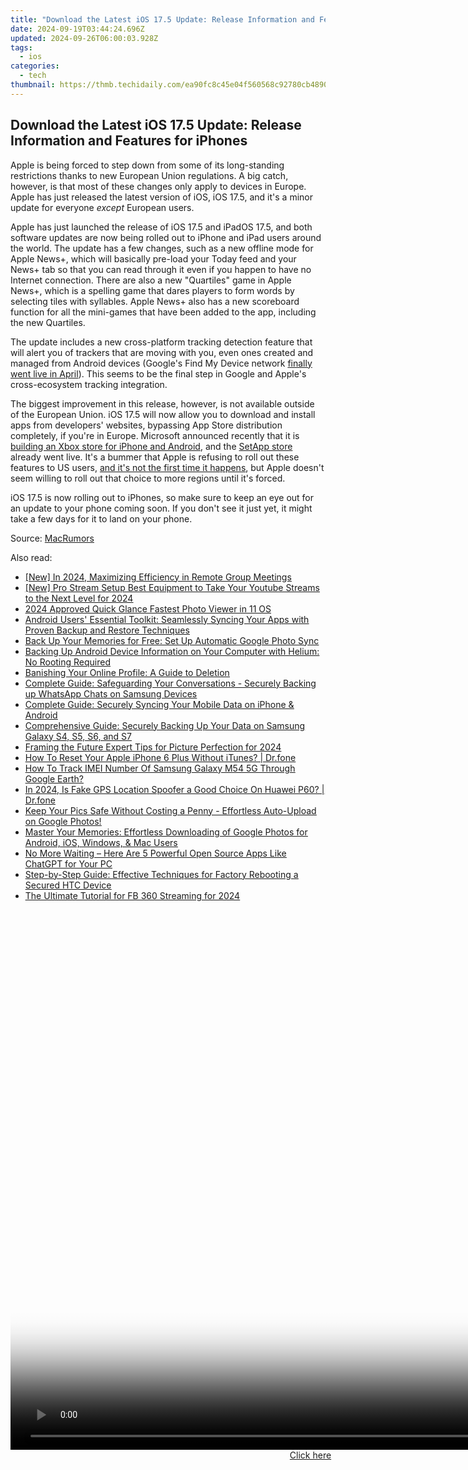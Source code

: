 ```yaml
---
title: "Download the Latest iOS 17.5 Update: Release Information and Features for iPhones"
date: 2024-09-19T03:44:24.696Z
updated: 2024-09-26T06:00:03.928Z
tags:
  - ios
categories:
  - tech
thumbnail: https://thmb.techidaily.com/ea90fc8c45e04f560568c92780cb489093bd55fc49ac8140b1c1038ab7e89004.jpg
---
```


## Download the Latest iOS 17.5 Update: Release Information and Features for iPhones

Apple is being forced to step down from some of its long-standing restrictions thanks to new European Union regulations. A big catch, however, is that most of these changes only apply to devices in Europe. Apple has just released the latest version of iOS, iOS 17.5, and it's a minor update for everyone _except_ European users.

 Apple has just launched the release of iOS 17.5 and iPadOS 17.5, and both software updates are now being rolled out to iPhone and iPad users around the world. The update has a few changes, such as a new offline mode for Apple News+, which will basically pre-load your Today feed and your News+ tab so that you can read through it even if you happen to have no Internet connection. There are also a new "Quartiles" game in Apple News+, which is a spelling game that dares players to form words by selecting tiles with syllables. Apple News+ also has a new scoreboard function for all the mini-games that have been added to the app, including the new Quartiles.

 The update includes a new cross-platform tracking detection feature that will alert you of trackers that are moving with you, even ones created and managed from Android devices (Google's Find My Device network [finally went live in April](https://facebook-videos.techidaily.com/revamp-your-social-media-presence-essential-online-image-makers-for-fb-covers/)). This seems to be the final step in Google and Apple's cross-ecosystem tracking integration.

 The biggest improvement in this release, however, is not available outside of the European Union. iOS 17.5 will now allow you to download and install apps from developers' websites, bypassing App Store distribution completely, if you're in Europe. Microsoft announced recently that it is [building an Xbox store for iPhone and Android](https://ios-location-track.techidaily.com/solutions-to-spy-on-apple-iphone-xs-max-with-and-without-jailbreak-drfone-by-drfone-virtual-ios/), and the [SetApp store](https://iphone-unlock.techidaily.com/in-2024-how-to-access-your-apple-iphone-15-when-you-forget-the-passcode-drfone-by-drfone-ios/) already went live. It's a bummer that Apple is refusing to roll out these features to US users, [and it's not the first time it happens](https://extra-approaches.techidaily.com/new-masterclass-softening-auditory-peaks-gently-in-logic-pro/), but Apple doesn't seem willing to roll out that choice to more regions until it's forced.

 iOS 17.5 is now rolling out to iPhones, so make sure to keep an eye out for an update to your phone coming soon. If you don't see it just yet, it might take a few days for it to land on your phone.

 Source: [MacRumors](https://www.macrumors.com/2024/05/13/apple-releases-ios-17-5/)

<ins class="adsbygoogle"
     style="display:block"
     data-ad-format="autorelaxed"
     data-ad-client="ca-pub-7571918770474297"
     data-ad-slot="1223367746"></ins>

<ins class="adsbygoogle"
     style="display:block"
     data-ad-client="ca-pub-7571918770474297"
     data-ad-slot="8358498916"
     data-ad-format="auto"
     data-full-width-responsive="true"></ins>

<span class="atpl-alsoreadstyle">Also read:</span>
<div><ul>
<li><a href="https://digital-screen-recording.techidaily.com/new-in-2024-maximizing-efficiency-in-remote-group-meetings/"><u>[New] In 2024, Maximizing Efficiency in Remote Group Meetings</u></a></li>
<li><a href="https://youtube-sure.techidaily.com/ro-stream-setup-best-equipment-to-take-your-youtube-streams-to-the-next-level-for-2024/"><u>[New] Pro Stream Setup Best Equipment to Take Your Youtube Streams to the Next Level for 2024</u></a></li>
<li><a href="https://extra-support.techidaily.com/2024-approved-quick-glance-fastest-photo-viewer-in-11-os/"><u>2024 Approved Quick Glance Fastest Photo Viewer in 11 OS</u></a></li>
<li><a href="https://os-tips.techidaily.com/android-users-essential-toolkit-seamlessly-syncing-your-apps-with-proven-backup-and-restore-techniques/"><u>Android Users' Essential Toolkit: Seamlessly Syncing Your Apps with Proven Backup and Restore Techniques</u></a></li>
<li><a href="https://os-tips.techidaily.com/back-up-your-memories-for-free-set-up-automatic-google-photo-sync/"><u>Back Up Your Memories for Free: Set Up Automatic Google Photo Sync</u></a></li>
<li><a href="https://os-tips.techidaily.com/backing-up-android-device-information-on-your-computer-with-helium-no-rooting-required/"><u>Backing Up Android Device Information on Your Computer with Helium: No Rooting Required</u></a></li>
<li><a href="https://facebook.techidaily.com/banishing-your-online-profile-a-guide-to-deletion/"><u>Banishing Your Online Profile: A Guide to Deletion</u></a></li>
<li><a href="https://os-tips.techidaily.com/complete-guide-safeguarding-your-conversations-securely-backing-up-whatsapp-chats-on-samsung-devices/"><u>Complete Guide: Safeguarding Your Conversations - Securely Backing up WhatsApp Chats on Samsung Devices</u></a></li>
<li><a href="https://os-tips.techidaily.com/complete-guide-securely-syncing-your-mobile-data-on-iphone-and-android/"><u>Complete Guide: Securely Syncing Your Mobile Data on iPhone & Android</u></a></li>
<li><a href="https://os-tips.techidaily.com/comprehensive-guide-securely-backing-up-your-data-on-samsung-galaxy-s4-s5-s6-and-s7/"><u>Comprehensive Guide: Securely Backing Up Your Data on Samsung Galaxy S4, S5, S6, and S7</u></a></li>
<li><a href="https://article-tips.techidaily.com/framing-the-future-expert-tips-for-picture-perfection-for-2024/"><u>Framing the Future Expert Tips for Picture Perfection for 2024</u></a></li>
<li><a href="https://techidaily.com/how-to-reset-your-apple-iphone-6-plus-without-itunes-drfone-by-drfone-ios-system-repair-ios-system-repair/"><u>How To Reset Your Apple iPhone 6 Plus Without iTunes? | Dr.fone</u></a></li>
<li><a href="https://android-unlock.techidaily.com/how-to-track-imei-number-of-samsung-galaxy-m54-5g-through-google-earth-by-drfone-android/"><u>How To Track IMEI Number Of Samsung Galaxy M54 5G Through Google Earth?</u></a></li>
<li><a href="https://phone-solutions.techidaily.com/in-2024-is-fake-gps-location-spoofer-a-good-choice-on-huawei-p60-drfone-by-drfone-virtual-android/"><u>In 2024, Is Fake GPS Location Spoofer a Good Choice On Huawei P60? | Dr.fone</u></a></li>
<li><a href="https://os-tips.techidaily.com/1723620202232-keep-your-pics-safe-without-costing-a-penny-effortless-auto-upload-on-google-photos/"><u>Keep Your Pics Safe Without Costing a Penny - Effortless Auto-Upload on Google Photos!</u></a></li>
<li><a href="https://os-tips.techidaily.com/master-your-memories-effortless-downloading-of-google-photos-for-android-ios-windows-and-mac-users/"><u>Master Your Memories: Effortless Downloading of Google Photos for Android, iOS, Windows, & Mac Users</u></a></li>
<li><a href="https://tech-revival.techidaily.com/1722093419077-no-more-waiting-here-are-5-powerful-open-source-apps-like-chatgpt-for-your-pc/"><u>No More Waiting – Here Are 5 Powerful Open Source Apps Like ChatGPT for Your PC</u></a></li>
<li><a href="https://os-tips.techidaily.com/step-by-step-guide-effective-techniques-for-factory-rebooting-a-secured-htc-device/"><u>Step-by-Step Guide: Effective Techniques for Factory Rebooting a Secured HTC Device</u></a></li>
<li><a href="https://facebook-videos.techidaily.com/the-ultimate-tutorial-for-fb-360-streaming-for-2024/"><u>The Ultimate Tutorial for FB 360 Streaming for 2024</u></a></li>
</ul></div>

<!-- affiliate ads begin -->
<span id="701707">
					<video width="1536" height="864" style="cursor:pointer"
           poster="//a.impactradius-go.com/display-clicktoplayimage/701707.png"
           onclick="if(!this.playClicked){this.play();this.setAttribute('controls',true);this.playClicked=true;}">
	   <source src="//a.impactradius-go.com/display-ad/7443-701707">
	   <img src="//a.impactradius-go.com/display-clicktoplayimage/701707.png" style="border: none; height: 100%; width: 100%; object-fit: contain">
	</video>
	<div style="width:960px;text-align:center"><a href="javascript:window.open(decodeURIComponent('https%3A%2F%2Fappsumo.8odi.net%2Fc%2F5597632%2F701707%2F7443'), '_blank');void(0);">Click here</a></div>
</span>
<img height="0" width="0" src="https://imp.pxf.io/i/5597632/701707/7443" style="position:absolute;visibility:hidden;" border="0" />
<!-- affiliate ads end -->

